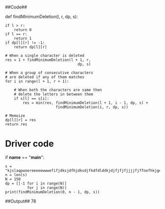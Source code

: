 ##Code##

def findMinimumDeletion(l, r, dp, s):
 
    if l > r:
        return 0
    if l == r:
        return 1
    if dp[l][r] != -1:
        return dp[l][r]
 
    # When a single character is deleted
    res = 1 + findMinimumDeletion(l + 1, r,
                                     dp, s)
 
    # When a group of consecutive characters
    # are deleted if any of them matches
    for i in range(l + 1, r + 1):
 
        # When both the characters are same then
        # delete the letters in between them
        if s[l] == s[i]:
            res = min(res, findMinimumDeletion(l + 1, i - 1, dp, s) +
                           findMinimumDeletion(i, r, dp, s))
     
    # Memoize
    dp[l][r] = res
    return res
 
# Driver code
if __name__ == "__main__":
 
    s = "kjslaqpwoereeeeewwwefifjdksjdfhjdksdjfkdfdlddkjdjfjfjfjjjjfjffnefhkjgefkgjefkjgkefjekihutrieruhigtefhgbjkkkknbmssdsdsfdvneurghiueor"
    n = len(s)
    N = 150
    dp = [[-1 for i in range(N)]
              for j in range(N)]
    print(findMinimumDeletion(0, n - 1, dp, s))
 
##Output##
78
